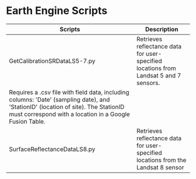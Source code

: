 # Earth Engine Scripts

| Scripts	| Description |
|---|---|
|GetCalibrationSRDataLS5-7.py|Retrieves reflectance data for user-specified locations from Landsat 5 and 7 sensors. 
Requires a .csv file with field data, including columns: 'Date' (sampling date), and 'StationID' (location of site). The StationID must correspond with a location in a Google Fusion Table.|
|SurfaceReflectanceDataLS8.py|Retrieves reflectance data for user-specified locations from the Landsat 8 sensor|
